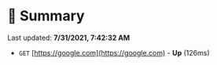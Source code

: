 # 📖 Summary
Last updated: **7/31/2021, 7:42:32 AM**

- `GET` [https://google.com](https://google.com) - **Up** (126ms)
